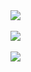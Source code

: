 <div>
  <img src="https://github-readme-stats.vercel.app/api?username=mcarthon&show_icons=true&theme=dark&show_icons=true&&hide=issues,contribs&custom_title=GitHub%20Stats&cache_seconds=14400">
</div>

<br>

<div>
  <img src="https://github-readme-stats.vercel.app/api/top-langs/?username=mcarthon&size_weight=0.1&count_weight=0.1&layout=normal&width=1600&theme=dark&langs_count=10&hide=jupyter%20notebook,r&custom_title=Programming%20Languages">
</div>

<br>

<div>
  <img src="https://github-profile-trophy.vercel.app/?username=mcarthon&theme=matrix&hide=issues,reviews&rank=-?&row=3&column=3">
</div>
